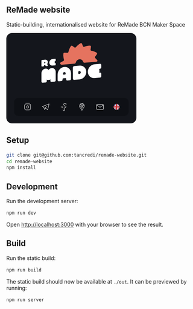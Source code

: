 ## ReMade website

Static-building, internationalised website for ReMade BCN Maker Space

<img src="./resources/cover.png" width="345" height="239" alt="Cover image" />

## Setup

```bash
git clone git@github.com:tancredi/remade-website.git
cd remade-website
npm install
```

## Development

Run the development server:

```bash
npm run dev
```

Open [http://localhost:3000](http://localhost:3000) with your browser to see the result.

## Build

Run the static build:

```bash
npm run build
```

The static build should now be available at `./out`. It can be previewed by running:

```bash
npm run server
```
